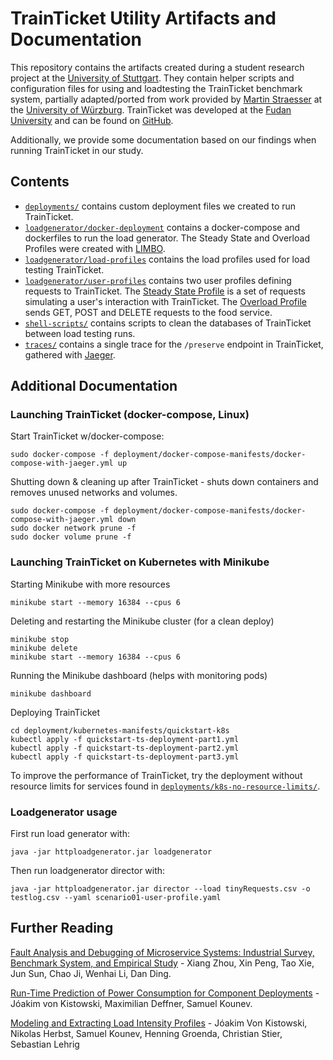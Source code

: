 # TrainTicket Utility Artifacts and Documentation
This repository contains the artifacts created during a student research project at the [University of Stuttgart]().
They contain helper scripts and configuration files for using and loadtesting the TrainTicket benchmark system, partially adapted/ported from work provided by [Martin Straesser](mailto:martin.straesser@uni-wuerzburg.de) at the [University of Würzburg](https://www.uni-wuerzburg.de/en/home/).
TrainTicket was developed at the [Fudan University](https://www.fudan.edu.cn/en/) and can be found on [GitHub](https://github.com/FudanSELab/train-ticket).

Additionally, we provide some documentation based on our findings when running TrainTicket in our study.

## Contents

- [`deployments/`](deployments/) contains custom deployment files we created to run TrainTicket.
- [`loadgenerator/docker-deployment`](loadgenerator/docker-deployment) contains a docker-compose and dockerfiles to run the load generator. The Steady State and Overload Profiles were created with [LIMBO](https://se.informatik.uni-wuerzburg.de/software-engineering-group/tools/limbo/).
- [`loadgenerator/load-profiles`](loadgenerator/load-profiles) contains the load profiles used for load testing TrainTicket.
- [`loadgenerator/user-profiles`](loadgenerator/user-profiles) contains two user profiles defining requests to TrainTicket. The [Steady State Profile](loadgenerator/user-profiles/steady-state-profile.yaml) is a set of requests simulating a user's interaction with TrainTicket. The [Overload Profile](loadgenerator/user-profiles/overload-foodservice-profile.yaml) sends GET, POST and DELETE requests to the food service.
- [`shell-scripts/`](shell-scripts/) contains scripts to clean the databases of TrainTicket between load testing runs.
- [`traces/`](traces/) contains a single trace for the `/preserve` endpoint in TrainTicket, gathered with [Jaeger](https://www.jaegertracing.io/).

## Additional Documentation

### Launching TrainTicket (docker-compose, Linux)
Start TrainTicket w/docker-compose:
```shell
sudo docker-compose -f deployment/docker-compose-manifests/docker-compose-with-jaeger.yml up
```
Shutting down & cleaning up after TrainTicket - shuts down containers and removes unused networks and volumes.
```shell
sudo docker-compose -f deployment/docker-compose-manifests/docker-compose-with-jaeger.yml down
sudo docker network prune -f
sudo docker volume prune -f
```

### Launching TrainTicket on Kubernetes with Minikube
Starting Minikube with more resources
```shell
minikube start --memory 16384 --cpus 6
```

Deleting and restarting the Minikube cluster (for a clean deploy)
```shell
minikube stop
minikube delete
minikube start --memory 16384 --cpus 6
```

Running the Minikube dashboard (helps with monitoring pods)
```shell
minikube dashboard
```

Deploying TrainTicket
```shell
cd deployment/kubernetes-manifests/quickstart-k8s
kubectl apply -f quickstart-ts-deployment-part1.yml
kubectl apply -f quickstart-ts-deployment-part2.yml
kubectl apply -f quickstart-ts-deployment-part3.yml
```

To improve the performance of TrainTicket, try the deployment without resource limits for services found in [`deployments/k8s-no-resource-limits/`](deployments/k8s-no-resource-limits/).

### Loadgenerator usage
First run load generator with:
```shell
java -jar httploadgenerator.jar loadgenerator
```
Then run loadgenerator director with:
```shell
java -jar httploadgenerator.jar director --load tinyRequests.csv -o testlog.csv --yaml scenario01-user-profile.yaml
```

## Further Reading
[Fault Analysis and Debugging of Microservice Systems: Industrial Survey, Benchmark System, and Empirical Study](https://ieeexplore.ieee.org/abstract/document/8580420) - Xiang Zhou, Xin Peng, Tao Xie, Jun Sun, Chao Ji, Wenhai Li, Dan Ding.

[Run-Time Prediction of Power Consumption for Component Deployments](https://ieeexplore.ieee.org/document/8498136) - Jóakim von Kistowski, Maximilian Deffner, Samuel Kounev.

[Modeling and Extracting Load Intensity Profiles](https://dl.acm.org/doi/10.1145/3019596) - Jóakim Von Kistowski, Nikolas Herbst, Samuel Kounev, Henning Groenda, Christian Stier, Sebastian Lehrig
